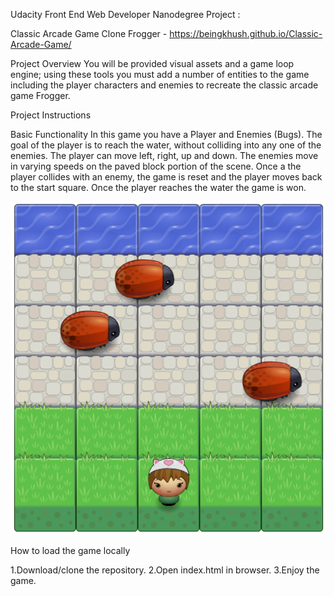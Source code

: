 Udacity Front End Web Developer Nanodegree Project : 

Classic Arcade Game Clone Frogger - https://beingkhush.github.io/Classic-Arcade-Game/

Project Overview
You will be provided visual assets and a game loop engine; using these tools you must add a number of entities to the game including the player characters and enemies to recreate the classic arcade game Frogger.

Project Instructions

Basic Functionality
In this game you have a Player and Enemies (Bugs). The goal of the player is to reach the water, without colliding into any one of the enemies. The player can move left, right, up and down. The enemies move in varying speeds on the paved block portion of the scene. Once a the player collides with an enemy, the game is reset and the player moves back to the start square. Once the player reaches the water the game is won.

<img src="https://github.com/beingKHUSH/Classic-Arcade-Game/blob/master/images/GamwScreenshot.png" />


How to load the game locally

1.Download/clone the repository.
2.Open index.html in browser.
3.Enjoy the game.

